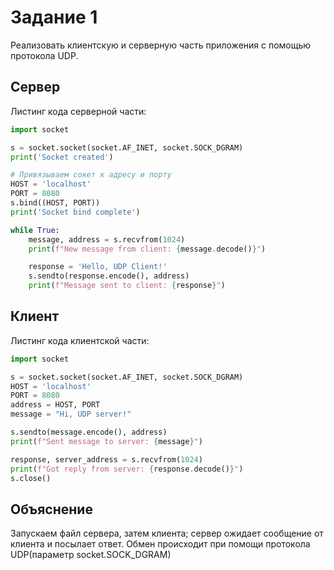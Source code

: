 # Задание 1
Реализовать клиентскую и серверную часть приложения с помощью протокола UDP.
## Сервер
Листинг кода серверной части:
```python
import socket

s = socket.socket(socket.AF_INET, socket.SOCK_DGRAM)
print('Socket created')

# Привязываем сокет к адресу и порту
HOST = 'localhost'
PORT = 8080
s.bind((HOST, PORT))
print('Socket bind complete')

while True:
    message, address = s.recvfrom(1024)
    print(f"New message from client: {message.decode()}")

    response = 'Hello, UDP Client!'
    s.sendto(response.encode(), address)
    print(f"Message sent to client: {response}")
```
## Клиент
Листинг кода клиентской части:
```python
import socket

s = socket.socket(socket.AF_INET, socket.SOCK_DGRAM)
HOST = 'localhost'
PORT = 8080
address = HOST, PORT
message = "Hi, UDP server!"

s.sendto(message.encode(), address)
print(f"Sent message to server: {message}")

response, server_address = s.recvfrom(1024)
print(f"Got reply from server: {response.decode()}")
s.close()
```
## Объяснение
Запускаем файл сервера, затем клиента; сервер ожидает сообщение от клиента и посылает ответ. Обмен происходит при помощи протокола UDP(параметр socket.SOCK_DGRAM)
